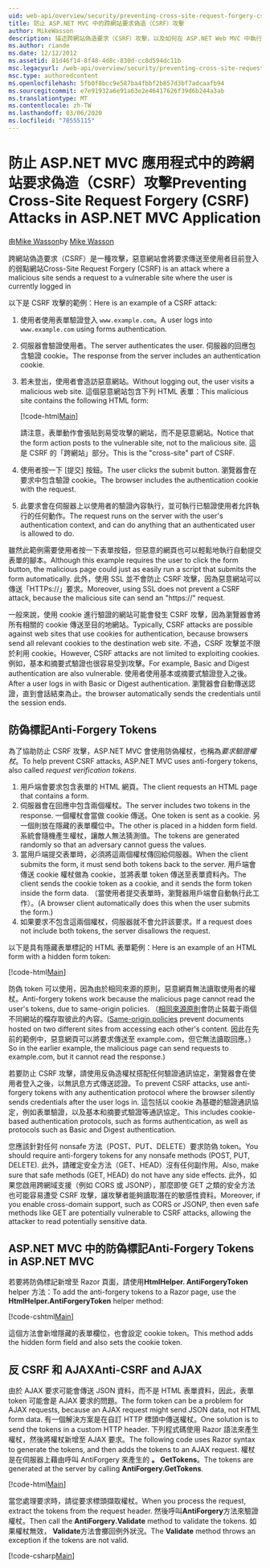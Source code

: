 ```yaml
---
uid: web-api/overview/security/preventing-cross-site-request-forgery-csrf-attacks
title: 防止 ASP.NET MVC 中的跨網站要求偽造（CSRF）攻擊
author: MikeWasson
description: 描述跨網站偽造要求（CSRF）攻擊，以及如何在 ASP.NET Web MVC 中執行反 CSRF 量值。
ms.author: riande
ms.date: 12/12/2012
ms.assetid: 81d46f14-8f48-4d8c-830d-cc8d594dc11b
msc.legacyurl: /web-api/overview/security/preventing-cross-site-request-forgery-csrf-attacks
msc.type: authoredcontent
ms.openlocfilehash: 5fb0f8bcc9e587ba4fbbf2b857d3bf7adcaafb94
ms.sourcegitcommit: e7e91932a6e91a63e2e46417626f39d6b244a3ab
ms.translationtype: MT
ms.contentlocale: zh-TW
ms.lasthandoff: 03/06/2020
ms.locfileid: "78555115"
---
```

# <a name="preventing-cross-site-request-forgery-csrf-attacks-in-aspnet-mvc-application"></a><span data-ttu-id="1d1ec-103">防止 ASP.NET MVC 應用程式中的跨網站要求偽造（CSRF）攻擊</span><span class="sxs-lookup"><span data-stu-id="1d1ec-103">Preventing Cross-Site Request Forgery (CSRF) Attacks in ASP.NET MVC Application</span></span>

<span data-ttu-id="1d1ec-104">由[Mike Wasson](https://github.com/MikeWasson)</span><span class="sxs-lookup"><span data-stu-id="1d1ec-104">by [Mike Wasson](https://github.com/MikeWasson)</span></span>

<span data-ttu-id="1d1ec-105">跨網站偽造要求（CSRF）是一種攻擊，惡意網站會將要求傳送至使用者目前登入的弱點網站</span><span class="sxs-lookup"><span data-stu-id="1d1ec-105">Cross-Site Request Forgery (CSRF) is an attack where a malicious site sends a request to a vulnerable site where the user is currently logged in</span></span>

<span data-ttu-id="1d1ec-106">以下是 CSRF 攻擊的範例：</span><span class="sxs-lookup"><span data-stu-id="1d1ec-106">Here is an example of a CSRF attack:</span></span>

1. <span data-ttu-id="1d1ec-107">使用者使用表單驗證登入 `www.example.com`。</span><span class="sxs-lookup"><span data-stu-id="1d1ec-107">A user logs into `www.example.com` using forms authentication.</span></span>
2. <span data-ttu-id="1d1ec-108">伺服器會驗證使用者。</span><span class="sxs-lookup"><span data-stu-id="1d1ec-108">The server authenticates the user.</span></span> <span data-ttu-id="1d1ec-109">伺服器的回應包含驗證 cookie。</span><span class="sxs-lookup"><span data-stu-id="1d1ec-109">The response from the server includes an authentication cookie.</span></span>
3. <span data-ttu-id="1d1ec-110">若未登出，使用者會造訪惡意網站。</span><span class="sxs-lookup"><span data-stu-id="1d1ec-110">Without logging out, the user visits a malicious web site.</span></span> <span data-ttu-id="1d1ec-111">這個惡意網站包含下列 HTML 表單：</span><span class="sxs-lookup"><span data-stu-id="1d1ec-111">This malicious site contains the following HTML form:</span></span> 

    [!code-html[Main](preventing-cross-site-request-forgery-csrf-attacks/samples/sample1.html)]

    <span data-ttu-id="1d1ec-112">請注意，表單動作會張貼到易受攻擊的網站，而不是惡意網站。</span><span class="sxs-lookup"><span data-stu-id="1d1ec-112">Notice that the form action posts to the vulnerable site, not to the malicious site.</span></span> <span data-ttu-id="1d1ec-113">這是 CSRF 的「跨網站」部分。</span><span class="sxs-lookup"><span data-stu-id="1d1ec-113">This is the "cross-site" part of CSRF.</span></span>
4. <span data-ttu-id="1d1ec-114">使用者按一下 [提交] 按鈕。</span><span class="sxs-lookup"><span data-stu-id="1d1ec-114">The user clicks the submit button.</span></span> <span data-ttu-id="1d1ec-115">瀏覽器會在要求中包含驗證 cookie。</span><span class="sxs-lookup"><span data-stu-id="1d1ec-115">The browser includes the authentication cookie with the request.</span></span>
5. <span data-ttu-id="1d1ec-116">此要求會在伺服器上以使用者的驗證內容執行，並可執行已驗證使用者允許執行的任何動作。</span><span class="sxs-lookup"><span data-stu-id="1d1ec-116">The request runs on the server with the user's authentication context, and can do anything that an authenticated user is allowed to do.</span></span>

<span data-ttu-id="1d1ec-117">雖然此範例需要使用者按一下表單按鈕，但惡意的網頁也可以輕鬆地執行自動提交表單的腳本。</span><span class="sxs-lookup"><span data-stu-id="1d1ec-117">Although this example requires the user to click the form button, the malicious page could just as easily run a script that submits the form automatically.</span></span> <span data-ttu-id="1d1ec-118">此外，使用 SSL 並不會防止 CSRF 攻擊，因為惡意網站可以傳送「HTTPs://」要求。</span><span class="sxs-lookup"><span data-stu-id="1d1ec-118">Moreover, using SSL does not prevent a CSRF attack, because the malicious site can send an "https://" request.</span></span>

<span data-ttu-id="1d1ec-119">一般來說，使用 cookie 進行驗證的網站可能會發生 CSRF 攻擊，因為瀏覽器會將所有相關的 cookie 傳送至目的地網站。</span><span class="sxs-lookup"><span data-stu-id="1d1ec-119">Typically, CSRF attacks are possible against web sites that use cookies for authentication, because browsers send all relevant cookies to the destination web site.</span></span> <span data-ttu-id="1d1ec-120">不過，CSRF 攻擊並不限於利用 cookie。</span><span class="sxs-lookup"><span data-stu-id="1d1ec-120">However, CSRF attacks are not limited to exploiting cookies.</span></span> <span data-ttu-id="1d1ec-121">例如，基本和摘要式驗證也很容易受到攻擊。</span><span class="sxs-lookup"><span data-stu-id="1d1ec-121">For example, Basic and Digest authentication are also vulnerable.</span></span> <span data-ttu-id="1d1ec-122">使用者使用基本或摘要式驗證登入之後。</span><span class="sxs-lookup"><span data-stu-id="1d1ec-122">After a user logs in with Basic or Digest authentication.</span></span> <span data-ttu-id="1d1ec-123">瀏覽器會自動傳送認證，直到會話結束為止。</span><span class="sxs-lookup"><span data-stu-id="1d1ec-123">the browser automatically sends the credentials until the session ends.</span></span>

## <a name="anti-forgery-tokens"></a><span data-ttu-id="1d1ec-124">防偽標記</span><span class="sxs-lookup"><span data-stu-id="1d1ec-124">Anti-Forgery Tokens</span></span>

<span data-ttu-id="1d1ec-125">為了協助防止 CSRF 攻擊，ASP.NET MVC 會使用防偽權杖，也稱為*要求驗證權杖*。</span><span class="sxs-lookup"><span data-stu-id="1d1ec-125">To help prevent CSRF attacks, ASP.NET MVC uses anti-forgery tokens, also called *request verification tokens*.</span></span>

1. <span data-ttu-id="1d1ec-126">用戶端會要求包含表單的 HTML 網頁。</span><span class="sxs-lookup"><span data-stu-id="1d1ec-126">The client requests an HTML page that contains a form.</span></span>
2. <span data-ttu-id="1d1ec-127">伺服器會在回應中包含兩個權杖。</span><span class="sxs-lookup"><span data-stu-id="1d1ec-127">The server includes two tokens in the response.</span></span> <span data-ttu-id="1d1ec-128">一個權杖會當做 cookie 傳送。</span><span class="sxs-lookup"><span data-stu-id="1d1ec-128">One token is sent as a cookie.</span></span> <span data-ttu-id="1d1ec-129">另一個則放在隱藏的表單欄位中。</span><span class="sxs-lookup"><span data-stu-id="1d1ec-129">The other is placed in a hidden form field.</span></span> <span data-ttu-id="1d1ec-130">系統會隨機產生權杖，讓敵人無法猜測值。</span><span class="sxs-lookup"><span data-stu-id="1d1ec-130">The tokens are generated randomly so that an adversary cannot guess the values.</span></span>
3. <span data-ttu-id="1d1ec-131">當用戶端提交表單時，必須將這兩個權杖傳回給伺服器。</span><span class="sxs-lookup"><span data-stu-id="1d1ec-131">When the client submits the form, it must send both tokens back to the server.</span></span> <span data-ttu-id="1d1ec-132">用戶端會傳送 cookie 權杖做為 cookie，並將表單 token 傳送至表單資料內。</span><span class="sxs-lookup"><span data-stu-id="1d1ec-132">The client sends the cookie token as a cookie, and it sends the form token inside the form data.</span></span> <span data-ttu-id="1d1ec-133">（當使用者提交表單時，瀏覽器用戶端會自動執行此工作）。</span><span class="sxs-lookup"><span data-stu-id="1d1ec-133">(A browser client automatically does this when the user submits the form.)</span></span>
4. <span data-ttu-id="1d1ec-134">如果要求不包含這兩個權杖，伺服器就不會允許該要求。</span><span class="sxs-lookup"><span data-stu-id="1d1ec-134">If a request does not include both tokens, the server disallows the request.</span></span>

<span data-ttu-id="1d1ec-135">以下是具有隱藏表單標記的 HTML 表單範例：</span><span class="sxs-lookup"><span data-stu-id="1d1ec-135">Here is an example of an HTML form with a hidden form token:</span></span>

[!code-html[Main](preventing-cross-site-request-forgery-csrf-attacks/samples/sample2.html)]

<span data-ttu-id="1d1ec-136">防偽 token 可以使用，因為由於相同來源的原則，惡意網頁無法讀取使用者的權杖。</span><span class="sxs-lookup"><span data-stu-id="1d1ec-136">Anti-forgery tokens work because the malicious page cannot read the user's tokens, due to same-origin policies.</span></span> <span data-ttu-id="1d1ec-137">（[相同來源原則](http://www.w3.org/Security/wiki/Same_Origin_Policy)會防止裝載于兩個不同網站的檔存取彼此的內容。</span><span class="sxs-lookup"><span data-stu-id="1d1ec-137">([Same-origin policies](http://www.w3.org/Security/wiki/Same_Origin_Policy) prevent documents hosted on two different sites from accessing each other's content.</span></span> <span data-ttu-id="1d1ec-138">因此在先前的範例中，惡意網頁可以將要求傳送至 example.com，但它無法讀取回應。）</span><span class="sxs-lookup"><span data-stu-id="1d1ec-138">So in the earlier example, the malicious page can send requests to example.com, but it cannot read the response.)</span></span>

<span data-ttu-id="1d1ec-139">若要防止 CSRF 攻擊，請使用反偽造權杖搭配任何驗證通訊協定，瀏覽器會在使用者登入之後，以無訊息方式傳送認證。</span><span class="sxs-lookup"><span data-stu-id="1d1ec-139">To prevent CSRF attacks, use anti-forgery tokens with any authentication protocol where the browser silently sends credentials after the user logs in.</span></span> <span data-ttu-id="1d1ec-140">這包括以 cookie 為基礎的驗證通訊協定，例如表單驗證，以及基本和摘要式驗證等通訊協定。</span><span class="sxs-lookup"><span data-stu-id="1d1ec-140">This includes cookie-based authentication protocols, such as forms authentication, as well as protocols such as Basic and Digest authentication.</span></span>

<span data-ttu-id="1d1ec-141">您應該針對任何 nonsafe 方法（POST、PUT、DELETE）要求防偽 token。</span><span class="sxs-lookup"><span data-stu-id="1d1ec-141">You should require anti-forgery tokens for any nonsafe methods (POST, PUT, DELETE).</span></span> <span data-ttu-id="1d1ec-142">此外，請確定安全方法（GET、HEAD）沒有任何副作用。</span><span class="sxs-lookup"><span data-stu-id="1d1ec-142">Also, make sure that safe methods (GET, HEAD) do not have any side effects.</span></span> <span data-ttu-id="1d1ec-143">此外，如果您啟用跨網域支援（例如 CORS 或 JSONP），那麼即使 GET 之類的安全方法也可能容易遭受 CSRF 攻擊，讓攻擊者能夠讀取潛在的敏感性資料。</span><span class="sxs-lookup"><span data-stu-id="1d1ec-143">Moreover, if you enable cross-domain support, such as CORS or JSONP, then even safe methods like GET are potentially vulnerable to CSRF attacks, allowing the attacker to read potentially sensitive data.</span></span>

## <a name="anti-forgery-tokens-in-aspnet-mvc"></a><span data-ttu-id="1d1ec-144">ASP.NET MVC 中的防偽標記</span><span class="sxs-lookup"><span data-stu-id="1d1ec-144">Anti-Forgery Tokens in ASP.NET MVC</span></span>

<span data-ttu-id="1d1ec-145">若要將防偽標記新增至 Razor 頁面，請使用**HtmlHelper. AntiForgeryToken** helper 方法：</span><span class="sxs-lookup"><span data-stu-id="1d1ec-145">To add the anti-forgery tokens to a Razor page, use the **HtmlHelper.AntiForgeryToken** helper method:</span></span>

[!code-cshtml[Main](preventing-cross-site-request-forgery-csrf-attacks/samples/sample3.cshtml)]

<span data-ttu-id="1d1ec-146">這個方法會新增隱藏的表單欄位，也會設定 cookie token。</span><span class="sxs-lookup"><span data-stu-id="1d1ec-146">This method adds the hidden form field and also sets the cookie token.</span></span>

## <a name="anti-csrf-and-ajax"></a><span data-ttu-id="1d1ec-147">反 CSRF 和 AJAX</span><span class="sxs-lookup"><span data-stu-id="1d1ec-147">Anti-CSRF and AJAX</span></span>

<span data-ttu-id="1d1ec-148">由於 AJAX 要求可能會傳送 JSON 資料，而不是 HTML 表單資料，因此，表單 token 可能會是 AJAX 要求的問題。</span><span class="sxs-lookup"><span data-stu-id="1d1ec-148">The form token can be a problem for AJAX requests, because an AJAX request might send JSON data, not HTML form data.</span></span> <span data-ttu-id="1d1ec-149">有一個解決方案是在自訂 HTTP 標頭中傳送權杖。</span><span class="sxs-lookup"><span data-stu-id="1d1ec-149">One solution is to send the tokens in a custom HTTP header.</span></span> <span data-ttu-id="1d1ec-150">下列程式碼使用 Razor 語法來產生權杖，然後將權杖新增至 AJAX 要求。</span><span class="sxs-lookup"><span data-stu-id="1d1ec-150">The following code uses Razor syntax to generate the tokens, and then adds the tokens to an AJAX request.</span></span> <span data-ttu-id="1d1ec-151">權杖是在伺服器上藉由呼叫 AntiForgery 來產生的 **。 GetTokens**。</span><span class="sxs-lookup"><span data-stu-id="1d1ec-151">The tokens are generated at the server by calling **AntiForgery.GetTokens**.</span></span>

[!code-html[Main](preventing-cross-site-request-forgery-csrf-attacks/samples/sample4.html)]

<span data-ttu-id="1d1ec-152">當您處理要求時，請從要求標頭擷取權杖。</span><span class="sxs-lookup"><span data-stu-id="1d1ec-152">When you process the request, extract the tokens from the request header.</span></span> <span data-ttu-id="1d1ec-153">然後呼叫**AntiForgery**方法來驗證權杖。</span><span class="sxs-lookup"><span data-stu-id="1d1ec-153">Then call the **AntiForgery.Validate** method to validate the tokens.</span></span> <span data-ttu-id="1d1ec-154">如果權杖無效， **Validate**方法會擲回例外狀況。</span><span class="sxs-lookup"><span data-stu-id="1d1ec-154">The **Validate** method throws an exception if the tokens are not valid.</span></span>

[!code-csharp[Main](preventing-cross-site-request-forgery-csrf-attacks/samples/sample5.cs)]
